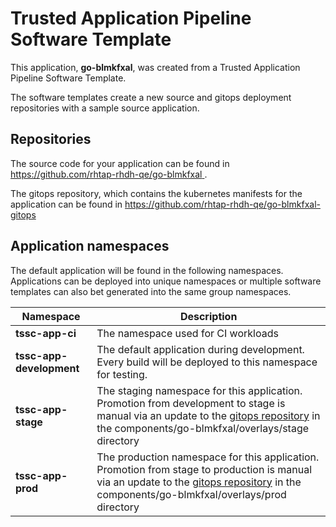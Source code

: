 # Trusted Application Pipeline Software Template

This application, **go-blmkfxal**, was created from a Trusted Application Pipeline Software Template.

The software templates create a new source and gitops deployment repositories with a sample source application. 

## Repositories

The source code for your application can be found in [https://github.com/rhtap-rhdh-qe/go-blmkfxal ](https://github.com/rhtap-rhdh-qe/go-blmkfxal ).
 
The gitops repository, which contains the kubernetes manifests for the application can be found in 
[https://github.com/rhtap-rhdh-qe/go-blmkfxal-gitops ](https://github.com/rhtap-rhdh-qe/go-blmkfxal-gitops ) 

## Application namespaces 

The default application will be found in the following namespaces. Applications can be deployed into unique namespaces or multiple software templates can also bet generated into the same group namespaces.  

|  Namespace   |  Description   |  
| -------- | -------- |
| **tssc-app-ci** | The namespace used for CI workloads |
| **tssc-app-development** | The default application during development. Every build will be deployed to this namespace for testing. |
| **tssc-app-stage** | The staging namespace for this application. Promotion from development to stage is manual via an update to the [gitops repository](https://github.com/rhtap-rhdh-qe/go-blmkfxal-gitops ) in the components/go-blmkfxal/overlays/stage directory |
| **tssc-app-prod** | The production namespace for this application. Promotion from stage to production is manual via an update to the [gitops repository](https://github.com/rhtap-rhdh-qe/go-blmkfxal-gitops ) in the components/go-blmkfxal/overlays/prod directory |